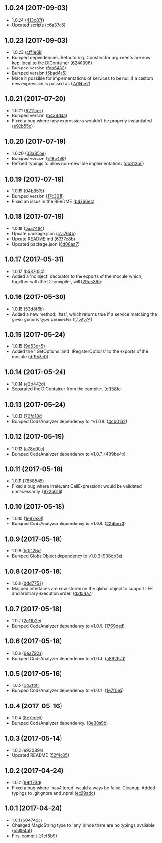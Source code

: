 <a name="1.0.24"></a>
## 1.0.24 (2017-09-03)

* 1.0.24 ([413c87f](https://github.com/wessberg/di/commit/413c87f))
* Updated scripts ([c6a37d5](https://github.com/wessberg/di/commit/c6a37d5))



<a name="1.0.23"></a>
## 1.0.23 (2017-09-03)

* 1.0.23 ([cff1e6b](https://github.com/wessberg/di/commit/cff1e6b))
* Bumped dependencies. Refactoring. Constructor arguments are now kept local to the DIContainer ([6240396](https://github.com/wessberg/di/commit/6240396))
* Bumped version ([fdb5432](https://github.com/wessberg/di/commit/fdb5432))
* Bumped version ([5bad4a5](https://github.com/wessberg/di/commit/5bad4a5))
* Made it possible for implementations of services to be null if a custom new expression is passed as  ([7a15be2](https://github.com/wessberg/di/commit/7a15be2))



<a name="1.0.21"></a>
## 1.0.21 (2017-07-20)

* 1.0.21 ([6211cea](https://github.com/wessberg/di/commit/6211cea))
* Bumped version ([b434dda](https://github.com/wessberg/di/commit/b434dda))
* Fixed a bug where new expressions wouldn't be properly instantiated ([e92b55c](https://github.com/wessberg/di/commit/e92b55c))



<a name="1.0.20"></a>
## 1.0.20 (2017-07-19)

* 1.0.20 ([33a85be](https://github.com/wessberg/di/commit/33a85be))
* Bumped version ([518a4d9](https://github.com/wessberg/di/commit/518a4d9))
* Refined typings to allow non-newable implementations ([db813b6](https://github.com/wessberg/di/commit/db813b6))



<a name="1.0.19"></a>
## 1.0.19 (2017-07-19)

* 1.0.19 ([04b8515](https://github.com/wessberg/di/commit/04b8515))
* Bumped version ([17c361f](https://github.com/wessberg/di/commit/17c361f))
* Fixed an issue in the README ([b4366ec](https://github.com/wessberg/di/commit/b4366ec))



<a name="1.0.18"></a>
## 1.0.18 (2017-07-19)

* 1.0.18 ([5aa7494](https://github.com/wessberg/di/commit/5aa7494))
* Update package.json ([c1a764b](https://github.com/wessberg/di/commit/c1a764b))
* Update README.md ([6377c8b](https://github.com/wessberg/di/commit/6377c8b))
* Updated package.json ([6d08aa7](https://github.com/wessberg/di/commit/6d08aa7))



<a name="1.0.17"></a>
## 1.0.17 (2017-05-31)

* 1.0.17 ([b537054](https://github.com/wessberg/di/commit/b537054))
* Added a 'noInject' decorator to the exports of the module which, together with the DI-compiler, will ([29c539e](https://github.com/wessberg/di/commit/29c539e))



<a name="1.0.16"></a>
## 1.0.16 (2017-05-30)

* 1.0.16 ([53d8f6b](https://github.com/wessberg/di/commit/53d8f6b))
* Added a new method: 'has', which returns true if a service matching the given generic type parameter ([f759574](https://github.com/wessberg/di/commit/f759574))



<a name="1.0.15"></a>
## 1.0.15 (2017-05-24)

* 1.0.15 ([9d53d45](https://github.com/wessberg/di/commit/9d53d45))
* Added the 'IGetOptions' and 'IRegisterOptions' to the exports of the module ([df9b8c0](https://github.com/wessberg/di/commit/df9b8c0))



<a name="1.0.14"></a>
## 1.0.14 (2017-05-24)

* 1.0.14 ([e2b442d](https://github.com/wessberg/di/commit/e2b442d))
* Separated the DIContainer from the compiler. ([cff58fc](https://github.com/wessberg/di/commit/cff58fc))



<a name="1.0.13"></a>
## 1.0.13 (2017-05-24)

* 1.0.13 ([70fd18c](https://github.com/wessberg/di/commit/70fd18c))
* Bumped CodeAnalyzer dependency to ^v1.0.8. ([4cb0162](https://github.com/wessberg/di/commit/4cb0162))



<a name="1.0.12"></a>
## 1.0.12 (2017-05-19)

* 1.0.12 ([a78e00e](https://github.com/wessberg/di/commit/a78e00e))
* Bumped CodeAnalyzer dependency to v1.0.7. ([489be4b](https://github.com/wessberg/di/commit/489be4b))



<a name="1.0.11"></a>
## 1.0.11 (2017-05-18)

* 1.0.11 ([7858546](https://github.com/wessberg/di/commit/7858546))
* Fixed a bug where irrelevant CallExpressions would be validated unnecessarily. ([872b616](https://github.com/wessberg/di/commit/872b616))



<a name="1.0.10"></a>
## 1.0.10 (2017-05-18)

* 1.0.10 ([1e97e39](https://github.com/wessberg/di/commit/1e97e39))
* Bumped CodeAnalyzer dependency to v1.0.6. ([22dbdc3](https://github.com/wessberg/di/commit/22dbdc3))



<a name="1.0.9"></a>
## 1.0.9 (2017-05-18)

* 1.0.9 ([50f126d](https://github.com/wessberg/di/commit/50f126d))
* Bumped GlobalObject dependency to v1.0.3 ([938cb3e](https://github.com/wessberg/di/commit/938cb3e))



<a name="1.0.8"></a>
## 1.0.8 (2017-05-18)

* 1.0.8 ([ddd7752](https://github.com/wessberg/di/commit/ddd7752))
* Mapped interfaces are now stored on the global object to support IIFE and arbitrary execution order. ([d3f54a7](https://github.com/wessberg/di/commit/d3f54a7))



<a name="1.0.7"></a>
## 1.0.7 (2017-05-18)

* 1.0.7 ([2e11b2e](https://github.com/wessberg/di/commit/2e11b2e))
* Bumped CodeAnalyzer dependency to v1.0.5. ([1769dad](https://github.com/wessberg/di/commit/1769dad))



<a name="1.0.6"></a>
## 1.0.6 (2017-05-18)

* 1.0.6 ([6ea792a](https://github.com/wessberg/di/commit/6ea792a))
* Bumped CodeAnalyzer dependency to v1.0.4. ([a89267d](https://github.com/wessberg/di/commit/a89267d))



<a name="1.0.5"></a>
## 1.0.5 (2017-05-16)

* 1.0.5 ([0b2fbf1](https://github.com/wessberg/di/commit/0b2fbf1))
* Bumped CodeAnalyzer dependency to v1.0.2. ([1e7f0e5](https://github.com/wessberg/di/commit/1e7f0e5))



<a name="1.0.4"></a>
## 1.0.4 (2017-05-16)

* 1.0.4 ([8c7cde5](https://github.com/wessberg/di/commit/8c7cde5))
* Bumped CodeAnalyzer dependency. ([8e38a9b](https://github.com/wessberg/di/commit/8e38a9b))



<a name="1.0.3"></a>
## 1.0.3 (2017-05-14)

* 1.0.3 ([e93089a](https://github.com/wessberg/di/commit/e93089a))
* Updated README ([52f4c85](https://github.com/wessberg/di/commit/52f4c85))



<a name="1.0.2"></a>
## 1.0.2 (2017-04-24)

* 1.0.2 ([89ff73d](https://github.com/wessberg/di/commit/89ff73d))
* Fixed a bug where 'hasAltered' would always be false. Cleanup. Added typings to .gitignore and .npmi ([ec99adc](https://github.com/wessberg/di/commit/ec99adc))



<a name="1.0.1"></a>
## 1.0.1 (2017-04-24)

* 1.0.1 ([b04742c](https://github.com/wessberg/di/commit/b04742c))
* Changed MagicString type to 'any' since there are no typings available ([b5894af](https://github.com/wessberg/di/commit/b5894af))
* First commit ([c1cf5b9](https://github.com/wessberg/di/commit/c1cf5b9))




